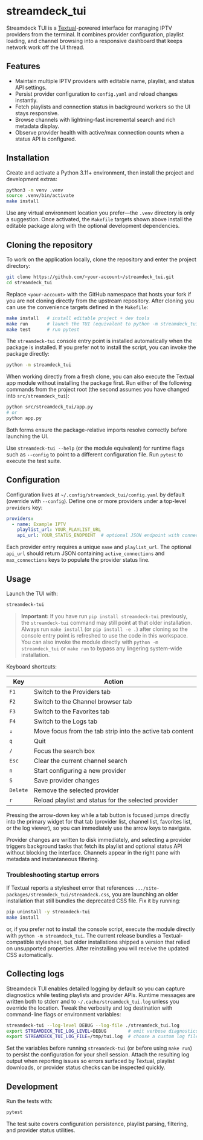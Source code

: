 # streamdeck_tui

Streamdeck TUI is a [Textual](https://textual.textualize.io/)-powered interface for managing IPTV providers from the terminal. It
combines provider configuration, playlist loading, and channel browsing into a responsive dashboard that keeps network work off
the UI thread.

## Features

- Maintain multiple IPTV providers with editable name, playlist, and status API settings.
- Persist provider configuration to `config.yaml` and reload changes instantly.
- Fetch playlists and connection status in background workers so the UI stays responsive.
- Browse channels with lightning-fast incremental search and rich metadata display.
- Observe provider health with active/max connection counts when a status API is configured.

## Installation

Create and activate a Python 3.11+ environment, then install the project and development extras:

```bash
python3 -m venv .venv
source .venv/bin/activate
make install
```

Use any virtual environment location you prefer—the `.venv` directory is only a suggestion. Once activated, the `Makefile`
targets shown above install the editable package along with the optional development dependencies.

## Cloning the repository

To work on the application locally, clone the repository and enter the project directory:

```bash
git clone https://github.com/<your-account>/streamdeck_tui.git
cd streamdeck_tui
```

Replace `<your-account>` with the GitHub namespace that hosts your fork if you are not cloning directly from the upstream
repository. After cloning you can use the convenience targets defined in the `Makefile`:

```bash
make install   # install editable project + dev tools
make run       # launch the TUI (equivalent to python -m streamdeck_tui)
make test      # run pytest
```

The `streamdeck-tui` console entry point is installed automatically when the package is installed. If you prefer not to install
the script, you can invoke the package directly:

```bash
python -m streamdeck_tui
```

When working directly from a fresh clone, you can also execute the Textual app module without installing the package first. Run
either of the following commands from the project root (the second assumes you have changed into `src/streamdeck_tui`):

```bash
python src/streamdeck_tui/app.py
# or
python app.py
```

Both forms ensure the package-relative imports resolve correctly before launching the UI.

Use `streamdeck-tui --help` (or the module equivalent) for runtime flags such as `--config` to point to a different configuration
file. Run `pytest` to execute the test suite.

## Configuration

Configuration lives at `~/.config/streamdeck_tui/config.yaml` by default (override with `--config`). Define one or more providers
under a top-level `providers` key:

```yaml
providers:
  - name: Example IPTV
    playlist_url: YOUR_PLAYLIST_URL
    api_url: YOUR_STATUS_ENDPOINT  # optional JSON endpoint with connection counts
```

Each provider entry requires a unique `name` and `playlist_url`. The optional `api_url` should return JSON containing
`active_connections` and `max_connections` keys to populate the provider status line.

## Usage

Launch the TUI with:

```bash
streamdeck-tui
```

> **Important:** If you have run `pip install streamdeck-tui` previously, the
> `streamdeck-tui` command may still point at that older installation. Always run
> `make install` (or `pip install -e .`) after cloning so the console entry point
> is refreshed to use the code in this workspace. You can also invoke the module
> directly with `python -m streamdeck_tui` or `make run` to bypass any lingering
> system-wide installation.

Keyboard shortcuts:

| Key | Action |
| --- | --- |
| `F1` | Switch to the Providers tab |
| `F2` | Switch to the Channel browser tab |
| `F3` | Switch to the Favorites tab |
| `F4` | Switch to the Logs tab |
| `↓` | Move focus from the tab strip into the active tab content |
| `q` | Quit |
| `/` | Focus the search box |
| `Esc` | Clear the current channel search |
| `n` | Start configuring a new provider |
| `S` | Save provider changes |
| `Delete` | Remove the selected provider |
| `r` | Reload playlist and status for the selected provider |

Pressing the arrow-down key while a tab button is focused jumps directly into the
primary widget for that tab (provider list, channel list, favorites list, or the
log viewer), so you can immediately use the arrow keys to navigate.

Provider changes are written to disk immediately, and selecting a provider triggers background tasks that fetch its playlist and
optional status API without blocking the interface. Channels appear in the right pane with metadata and instantaneous filtering.

### Troubleshooting startup errors

If Textual reports a stylesheet error that references
`.../site-packages/streamdeck_tui/streamdeck.css`, you are launching an older
installation that still bundles the deprecated CSS file. Fix it by running:

```bash
pip uninstall -y streamdeck-tui
make install
```

or, if you prefer not to install the console script, execute the module directly
with `python -m streamdeck_tui`. The current release bundles a Textual-compatible
stylesheet, but older installations shipped a version that relied on unsupported
properties. After reinstalling you will receive the updated CSS automatically.

## Collecting logs

Streamdeck TUI enables detailed logging by default so you can capture diagnostics while testing playlists and provider APIs.
Runtime messages are written both to stderr and to `~/.cache/streamdeck_tui.log` unless you override the location. Tweak the
verbosity and log destination with command-line flags or environment variables:

```bash
streamdeck-tui --log-level DEBUG --log-file ./streamdeck_tui.log
export STREAMDECK_TUI_LOG_LEVEL=DEBUG        # emit verbose diagnostics (INFO by default)
export STREAMDECK_TUI_LOG_FILE=/tmp/tui.log  # choose a custom log file path
```

Set the variables before running `streamdeck-tui` (or before using `make run`) to persist the configuration for your shell
session. Attach the resulting log output when reporting issues so errors surfaced by Textual, playlist downloads, or provider
status checks can be inspected quickly.

## Development

Run the tests with:

```bash
pytest
```

The test suite covers configuration persistence, playlist parsing, filtering, and provider status utilities.
